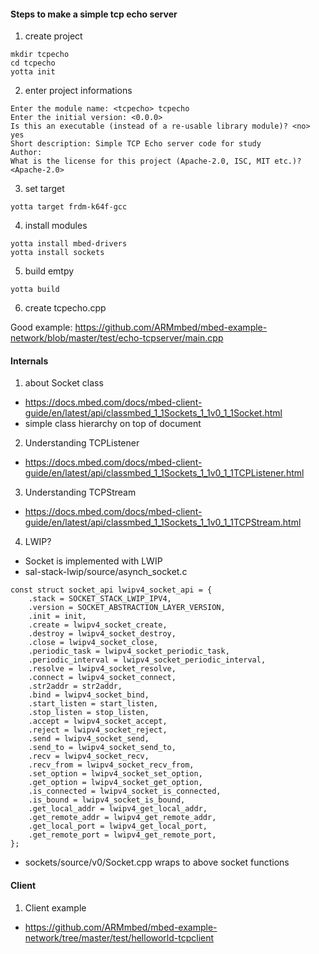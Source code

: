 #### Steps to make a simple tcp echo server

1) create project
```
mkdir tcpecho
cd tcpecho
yotta init
```

2) enter project informations
```
Enter the module name: <tcpecho> tcpecho
Enter the initial version: <0.0.0> 
Is this an executable (instead of a re-usable library module)? <no> yes
Short description: Simple TCP Echo server code for study
Author:
What is the license for this project (Apache-2.0, ISC, MIT etc.)?  <Apache-2.0> 
```

3) set target
```
yotta target frdm-k64f-gcc
```

4) install modules
```
yotta install mbed-drivers
yotta install sockets
```

5) build emtpy
```
yotta build
```


6) create tcpecho.cpp

Good example:
https://github.com/ARMmbed/mbed-example-network/blob/master/test/echo-tcpserver/main.cpp

#### Internals

1) about Socket class
* https://docs.mbed.com/docs/mbed-client-guide/en/latest/api/classmbed_1_1Sockets_1_1v0_1_1Socket.html
* simple class hierarchy on top of document
 
2) Understanding TCPListener
* https://docs.mbed.com/docs/mbed-client-guide/en/latest/api/classmbed_1_1Sockets_1_1v0_1_1TCPListener.html

3) Understanding TCPStream
* https://docs.mbed.com/docs/mbed-client-guide/en/latest/api/classmbed_1_1Sockets_1_1v0_1_1TCPStream.html

4) LWIP?
* Socket is implemented with LWIP
* sal-stack-lwip/source/asynch_socket.c
```
const struct socket_api lwipv4_socket_api = {
    .stack = SOCKET_STACK_LWIP_IPV4,
    .version = SOCKET_ABSTRACTION_LAYER_VERSION,
    .init = init,
    .create = lwipv4_socket_create,
    .destroy = lwipv4_socket_destroy,
    .close = lwipv4_socket_close,
    .periodic_task = lwipv4_socket_periodic_task,
    .periodic_interval = lwipv4_socket_periodic_interval,
    .resolve = lwipv4_socket_resolve,
    .connect = lwipv4_socket_connect,
    .str2addr = str2addr,
    .bind = lwipv4_socket_bind,
    .start_listen = start_listen,
    .stop_listen = stop_listen,
    .accept = lwipv4_socket_accept,
    .reject = lwipv4_socket_reject,
    .send = lwipv4_socket_send,
    .send_to = lwipv4_socket_send_to,
    .recv = lwipv4_socket_recv,
    .recv_from = lwipv4_socket_recv_from,
    .set_option = lwipv4_socket_set_option,
    .get_option = lwipv4_socket_get_option,
    .is_connected = lwipv4_socket_is_connected,
    .is_bound = lwipv4_socket_is_bound,
    .get_local_addr = lwipv4_get_local_addr,
    .get_remote_addr = lwipv4_get_remote_addr,
    .get_local_port = lwipv4_get_local_port,
    .get_remote_port = lwipv4_get_remote_port,
};
```
* sockets/source/v0/Socket.cpp wraps to above socket functions

#### Client

1) Client example
* https://github.com/ARMmbed/mbed-example-network/tree/master/test/helloworld-tcpclient
